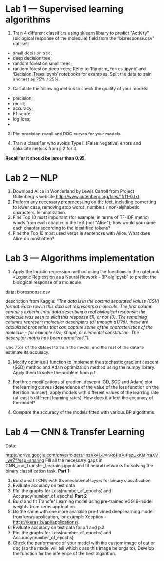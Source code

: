 # Lab 1 — Supervised learning algorithms

1. Train 4 different classifiers using sklearn library to predict "Activity" (biological response of the molecule) field from the "bioresponse.csv" dataset:
- small decision tree;
- deep decision tree;
- random forest on small trees;
- random forest on deep trees;
Refer to ‘Random_Forrest.ipynb’ and ‘Decision_Trees.ipynb’ notebooks for examples. Split the data to train and test as 75% / 25%.

2. Calculate the following metrics to check the quality of your models:
- precision;
- recall;
- accuracy;
- F1-score;
- log-loss;
- 
3. Plot precision-recall and ROC curves for your models.
  
4. Train a classifier who avoids Type II (False Negative) errors and calculate metrics from p.2 for it.

**Recall for it should be larger than 0.95.**

# Lab 2 — NLP
1. Download Alice in Wonderland by Lewis Carroll from Project Gutenberg's website http://www.gutenberg.org/files/11/11-0.txt
2. Perform any necessary preprocessing on the text, including converting to lower case, removing stop words, numbers / non-alphabetic characters, lemmatization.
3. Find Top 10 most important (for example, in terms of TF-IDF metric) words from each chapter in the text (not "Alice"); how would you name each chapter according to the identified tokens?
4. Find the Top 10 most used verbs in sentences with Alice. What does Alice do most often?

# Lab 3 — Algorithms implementation

1.	Apply the logistic regression method using the functions in the notebook «Logistic Regression as a Neural Network – BP alg.ipynb” to predict the biological response of a molecule 

data: bioresponse.csv

description from Kaggle: 
*“The data is in the comma separated values (CSV) format. Each row in this data set represents a molecule. The first column contains experimental data describing a real biological response; the molecule was seen to elicit this response (1), or not (0). The remaining columns represent molecular descriptors (d1 through d1776), these are caclulated properties that can capture some of the characteristics of the molecule - for example size, shape, or elemental constitution. The descriptor matrix has been normalized.”).*

Use 75% of the dataset to train the model, and the rest of the data to estimate its accuracy.

2.	Modify optimize() function to implement the stochastic gradient descent (SGD) method and Adam optimization method using the numpy library. Apply them to solve the problem from p.1.

3.	For three modifications of gradient descent (GD, SGD and Adam) plot the learning curves (dependence of the value of the loss function on the iteration number), apply models with different values of the learning rate (at least 5 different learning rates). How does it affect the accuracy of the model? 

4.	Compare the accuracy of the models fitted with various BP algorithms.

# Lab 4 — CNN & Transfer Learning

Data:

https://drive.google.com/drive/folders/1nzVk4GOvKR6P87uPszUkKMPtaXV_wrZf?usp=sharing
Fill all the necessary gaps in CNN_and_Transfer_Learning.ipynb and fit neural networks for solving the binary classification task.
**Part 1:**
1. Build and fit CNN with 3 convolutional layers for binary classification
2. Evaluate accuracy on test data
3. Plot the graphs for Loss(number_of_epochs) and Accuracy(number_of_epochs)
**Part 2**
1. Build and fit Transfer Learning model using pre-trained VGG16-model weights from keras application.
2. Do the same with one more avaliable pre-trained deep learning model from keras application, for example Xception - https://keras.io/api/applications/.
2. Evaluate accuracy on test data for p.1 and p.2
3. Plot the graphs for Loss(number_of_epochs) and Accuracy(number_of_epochs)
4. Check the performance of your model with the custom image of cat or dog (so the model will tell which class this image belongs to). Develop the function for the inference of the best algorithm.



